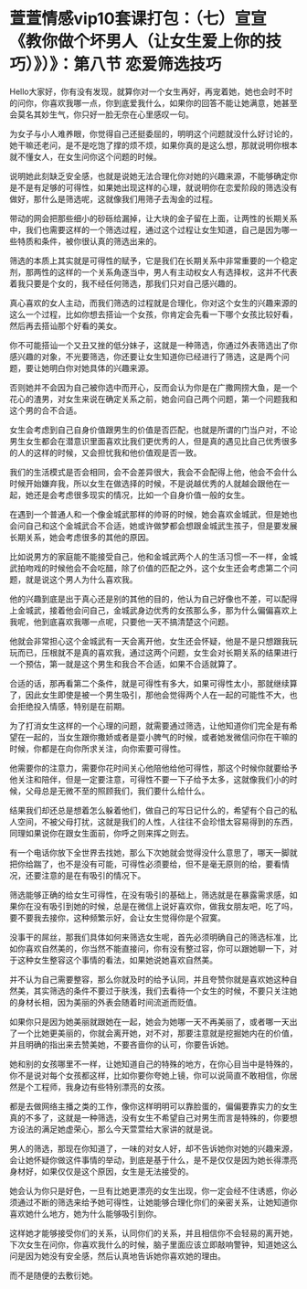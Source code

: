 # 萱萱情感vip10套课打包：（七）宣宣《教你做个坏男人（让女生爱上你的技巧）》）》：第八节 恋爱筛选技巧

Hello大家好，你有没有发现，就算你对一个女生再好，再宠着她，她也会时不时的问你，你喜欢我哪一点，你到底爱我什么，如果你的回答不能让她满意，她甚至会莫名其妙生气，你只好一脸无奈在心里感叹一句。

为女子与小人难养眼，你觉得自己还挺委屈的，明明这个问题就没什么好讨论的，她干嘛还老问，是不是吃饱了撑的烦不烦，如果你真的是这么想，那就说明你根本就不懂女人，在女生问你这个问题的时候。

说明她此刻缺乏安全感，也就是说她无法合理化你对她的兴趣来源，不能够确定你是不是有足够的可得性，如果她出现这样的心理，就说明你在恋爱阶段的筛选没有做好，那什么是筛选呢，这就像我们用筛子去淘金的过程。

带动的网会把那些细小的砂砾给漏掉，让大块的金子留在上面，让两性的长期关系中，我们也需要这样的一个筛选过程，通过这个过程让女生知道，自己是因为哪一些特质和条件，被你很认真的筛选出来的。

筛选的本质上其实就是可得性的赋予，它是我们在长期关系中非常重要的一个稳定剂，那两性的这样的一个关系角逐当中，男人有主动权女人有选择权，这并不代表着我只要是个女的，我不经任何筛选，那我们只对自己感兴趣的。

真心喜欢的女人主动，而我们筛选的过程就是合理化，你对这个女生的兴趣来源的这么一个过程，比如你想去搭讪一个女孩，你肯定会先看一下哪个女孩比较好看，然后再去搭讪那个好看的美女。

你不可能搭讪一个又丑又挫的低分妹子，这就是一种筛选，你通过外表筛选出了你感兴趣的对象，不光要筛选，你还要让女生知道你已经进行了筛选，这是两个问题，要让她明白你对她具体的兴趣来源。

否则她并不会因为自己被你选中而开心，反而会认为你是在广撒网捞大鱼，是一个花心的渣男，对女生来说在确定关系之前，她会问自己两个问题，第一个问题我和这个男的合不合适。

女生会考虑到自己自身价值跟男生的价值是否匹配，也就是所谓的门当户对，不论男生女生都会在潜意识里面喜欢比我们更优秀的人，但是真的遇见比自己优秀很多的人的这样的时候，又会担忧我和他价值观是否一致。

我们的生活模式是否会相同，会不会差异很大，我会不会配得上他，他会不会什么时候开始嫌弃我，所以女生在做选择的时候，不是说越优秀的人就越会跟他在一起，她还是会考虑很多现实的情况，比如一个自身价值一般的女生。

在遇到一个普通人和一个像金城武那样的帅哥的时候，她会喜欢金城武，但是她也会问自己和这个金城武合不合适，她或许做梦都会想跟金城武生孩子，但是要发展长期关系，她会考虑很多的其他的原因。

比如说男方的家庭能不能接受自己，他和金城武两个人的生活习惯一不一样，金城武拍吻戏的时候他会不会吃醋，除了价值的匹配之外，这个女生还会考虑第二个问题，就是说这个男人为什么喜欢我。

他的兴趣到底是出于真心还是别的其他的目的，他认为自己好像也不差，可以配得上金城武，接着他会问自己，金城武身边优秀的女孩那么多，那为什么偏偏喜欢上我呢，他到底喜欢我哪一点呢，只要他一天不搞清楚这个问题。

他就会非常担心这个金城武有一天会离开他，女生还会怀疑，他是不是只想跟我玩玩而已，压根就不是真的喜欢我，通过这两个问题，女生会对长期关系的结果进行一个预估，第一就是这个男生和我合不合适，如果不合适就算了。

合适的话，那再看第二个条件，就是可得性有多大，如果可得性太小，那就继续算了，因此女生即使是被一个男生吸引，那他会觉得两个人在一起的可能性不大，也会拒绝投入情感，特别是在前期。

为了打消女生这样的一个心理的问题，就需要通过筛选，让他知道你们完全是有希望在一起的，当女生跟你撒娇或者是耍小脾气的时候，或者她发微信问你在干嘛的时候，你都是在向你所求关注，向你索要可得性。

他需要你的注意力，需要你花时间关心他陪他给他可得性，那这个时候你就要给予他关注和陪伴，但是一定要注意，可得性不要一下子给予太多，这就像我们小的时候，父母总是无微不至的照顾我们，我们要什么给什么。

结果我们却还总是想着怎么躲着他们，做自己的写日记什么的，希望有个自己的私人空间，不被父母打扰，这就是我们的人性，人往往不会珍惜太容易得到的东西，同理如果说你在跟女生面前，你呼之则来挥之则去。

有一个电话你放下全世界去找她，那么下次她就会觉得没什么意思了，哪天一脚就把你给踹了，也不是没有可能，可得性必须要给，但不是毫无原则的给，要看情况，还要注意的是在有吸引的情况下。

筛选能够正确的给女生可得性，在没有吸引的基础上，筛选就是在暴露需求感，如果你在没有吸引到她的时候，总是在微信上说好喜欢你，做我女朋友吧，吃了吗，要不要我去接你，这种频繁示好，会让女生觉得你是个寂寞。

没事干的屌丝，那我们具体如何来筛选女生呢，首先必须明确自己的筛选标准，比如你喜欢自然美的，你当然不能直接问，你有没有整过容，你可以跟她聊一下，对于这种女生整容这个事情的看法，如果她说她喜欢自然美。

并不认为自己需要整容，那么你就及时的给予认同，并且夸赞你就是喜欢她这种自然美，其实筛选的条件不要过于肤浅，我们去看待一个女生的时候，不要只关注她的身材长相，因为美丽的外表会随着时间流逝而贬值。

如果你只是因为她美丽就跟她在一起，她会为她哪一天不再美丽了，或者哪一天出了一个比她更美丽的，你就会离开她，对不对，那要注意就是挖掘她内在的价值，并且明确的指出来去赞美她，不要吝啬你的认可，你要告诉她。

她和别的女孩哪里不一样，让她知道自己的特殊的地方，在你心目当中是特殊的，你不是说对每个女孩都这样，比如你要你夸她上镜，你可以说简直不敢相信，你居然是个工程师，我身边有些特别漂亮的女孩。

都是去做网络主播之类的工作，像你这样明明可以靠脸蛋的，偏偏要靠实力的女生真的不多了，这就是一种筛选，没有女生不希望自己对男生而言是特殊的，你要想方设法的满足她虚荣心，那么今天萱萱给大家讲的就是说。

男人的筛选，那现在你知道了，一味的对女人好，却不告诉她你对她的兴趣来源，会让她怀疑你做这件事情的举动，到底是基于什么，是不是仅仅是因为她长得漂亮身材好，如果仅仅是这个原因，女生是无法接受的。

她会认为你只是好色，一旦有比她更漂亮的女生出现，你一定会经不住诱惑，你必须通过不断的筛选来给予她可得性，让她能够合理化你们的亲密关系，让她知道你喜欢她什么地方，她为什么能够吸引到你。

这样她才能够接受你们的关系，认同你们的关系，并且相信你不会轻易的离开她，下次女生在问你，你喜欢我什么的时候，脑子里面应该立即敲响警钟，知道她这么问是因为她没有安全感，然后认真地告诉她你喜欢她的理由。

而不是随便的去敷衍她。